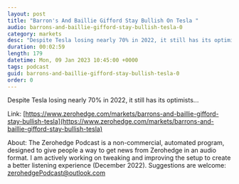 ```yaml
---
layout: post
title: "Barron's And Baillie Gifford Stay Bullish On Tesla "
audio: barrons-and-baillie-gifford-stay-bullish-tesla-0
category: markets
desc: "Despite Tesla losing nearly 70% in 2022, it still has its optimists..."
duration: 00:02:59
length: 179
datetime: Mon, 09 Jan 2023 10:45:00 +0000
tags: podcast
guid: barrons-and-baillie-gifford-stay-bullish-tesla-0
order: 0
---
```

Despite Tesla losing nearly 70% in 2022, it still has its optimists...

Link: [https://www.zerohedge.com/markets/barrons-and-baillie-gifford-stay-bullish-tesla](https://www.zerohedge.com/markets/barrons-and-baillie-gifford-stay-bullish-tesla)

About: The Zerohedge Podcast is a non-commercial, automated program, designed to give people a way to get news from Zerohedge in an audio format.  I am actively working on tweaking and improving the setup to create a better listening experience (December 2022).  Suggestions are welcome: [zerohedgePodcast@outlook.com](mailto:zerohedgePodcast@outlook.com)